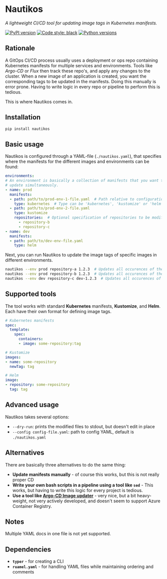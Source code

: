 # Nautikos 

*A lightweight CI/CD tool for updating image tags in Kubernetes manifests.* 

[![PyPI version](https://badge.fury.io/py/nautikos.svg)](https://badge.fury.io/py/nautikos)
[![Code style: black](https://img.shields.io/badge/code%20style-black-000000.svg)](https://github.com/psf/black)
[![Python versions](https://img.shields.io/pypi/pyversions/nautikos)]()

## Rationale

A GitOps CI/CD process usually uses a deployment or ops repo containing Kubernetes manifests for multiple services and environments. Tools like *Argo-CD* or *Flux* then track these repo's, and apply any changes to the cluster. When a new image of an application is created, you want the corresponding tags to be updated in the manifests. Doing this manually is error prone. Having to write logic in every repo or pipeline to perform this is tedious. 

This is where Nautikos comes in. 

## Installation 

```bash
pip install nautikos
```

## Basic usage 

Nautikos is configured through a YAML-file (`./nautikos.yaml`), that specifies where the manifests for the different images and environments can be found: 

```yaml
environments: 
# An environment is basically a collection of manifests that you want to 
# update simultaneously. 
- name: prod 
  manifests: 
  - path: path/to/prod-env-1-file.yaml  # Path relative to configuration file
    type: kubernetes  # Type can be 'kubernetes', 'kustomize' or 'helm'
  - path: path/to/prod-env-2-file.yaml 
    type: kustomize
    repositories:  # Optional specification of repositories to be modified
      - repository-b
      - repository-c
- name: dev
  manifests: 
  - path: path/to/dev-env-file.yaml
    type: helm
```

Next, you can run Nautikos to update the image tags of specific images in different environments.

```bash
nautikos --env prod repository-a 1.2.3  # Updates all occurences of the image `repository-a` to `1.2.3` in `prod-env-1-file.yaml`
nautikos --env prod repository-b 1.2.3  # Updates all occurences of the image `repository-b` to `1.2.3` in `prod-env-1-file.yaml` and `prod-env-1-file.yaml`
nautikos --env dev repository-c dev-1.2.3  # Updates all occurences of the image `repository-c` to `dev-1.2.3` in `dev-env-file.yaml`
```

## Supported tools

The tool works with standard **Kubernetes** manifests, **Kustomize**, and **Helm**. Each have their own format for defining image tags. 

```yaml
# Kubernetes manifests
spec:
  template:
    spec:
      containers:
      - image: some-repository:tag

# Kustomize
images: 
- name: some-repository
  newTag: tag 

# Helm 
image: 
- repository: some-repository 
  tag: tag 
```

## Advanced usage

Nautikos takes several options: 

* `--dry-run`: prints the modified files to stdout, but doesn't edit in place 
* `--config config-file.yaml`: path to config YAML, default is `./nautikos.yaml`

## Alternatives 

There are basically three alternatives to do the same thing: 

* **Update manifests manually** - of course this works, but this is not really proper CD
* **Write your own bash scripts in a pipeline using a tool like `sed`** - This works, but having to write this logic for every project is tedious. 
* **Use a tool like [Argo-CD Image updater](https://argocd-image-updater.readthedocs.io/en/stable/)** - very nice, but a bit heavy-weight, not very actively developed, and doesn't seem to support Azure Container Registry. 

## Notes 

Multiple YAML docs in one file is not yet supported. 

## Dependencies 

* **`typer`** - for creating a CLI 
* **`ruamel.yaml`** - for handling YAML files while maintaining ordering and comments
